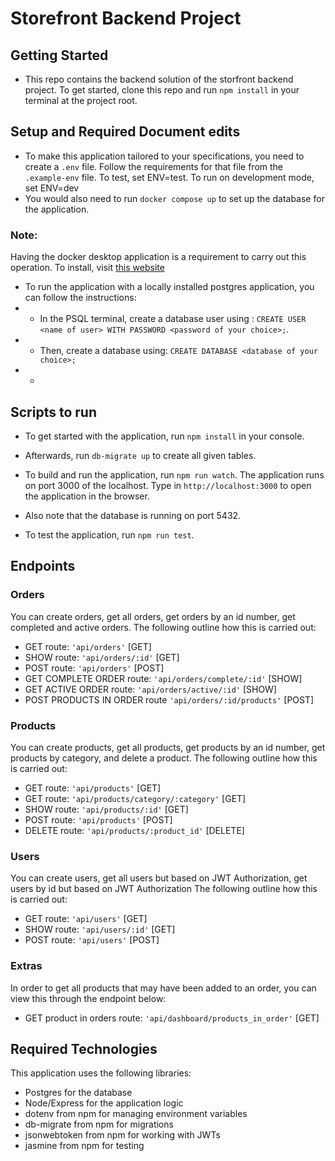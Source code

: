 # Storefront Backend Project

## Getting Started
- This repo contains the backend solution of the storfront backend project. To get started, clone this repo and run `npm install` in your terminal at the project root. 

## Setup and Required Document edits 
- To make this application tailored to your specifications, you need to create a `.env` file. Follow the requirements for that file from the `.example-env` file. To test, set ENV=test. To run on development mode, set ENV=dev
- You would also need to run `docker compose up` to set up the database for the application. 
### Note:
 Having the docker desktop application is a requirement to carry out this operation. To install, visit [this website](https://docs.docker.com/engine/install/)
 - To run the application with a locally installed postgres application, you can follow the instructions:
 - - In the PSQL terminal, create a database user using : `CREATE USER <name of user> WITH PASSWORD <password of your choice>;`.
 - - Then, create a database using: `CREATE DATABASE <database of your choice>;`
 - - 

## Scripts to run
- To get started with the application, run <code>npm install</code> in your console.

- Afterwards, run `db-migrate up` to create all given tables.

- To build and run the application, run <code>npm run watch</code>. The application runs on port 3000 of the localhost. Type in `http://localhost:3000` to open the application in the browser.
- Also note that the database is running on port 5432.

- To test the application, run <code>npm run test</code>.

## Endpoints

### Orders
You can create orders, get all orders, get orders by an id number, get completed and active orders. The following outline how this is carried out:

- GET route: `'api/orders'` [GET]
- SHOW route: `'api/orders/:id'` [GET]
- POST route: `'api/orders'` [POST] 
- GET COMPLETE ORDER route: `'api/orders/complete/:id'` [SHOW]
- GET ACTIVE ORDER route: `'api/orders/active/:id'` [SHOW]
- POST PRODUCTS IN ORDER route `'api/orders/:id/products'` [POST]

### Products
You can create products, get all products, get products by an id number, get products by category, and delete a product. The following outline how this is carried out:

- GET route: `'api/products'` [GET]
- GET route: `'api/products/category/:category'` [GET]
- SHOW route: `'api/products/:id'` [GET]
- POST route: `'api/products'` [POST] 
- DELETE route: `'api/products/:product_id'` [DELETE]

### Users
You can create users, get all users but based on JWT Authorization, get users by id but based on JWT Authorization The following outline how this is carried out:

- GET route: `'api/users'` [GET]
- SHOW route: `'api/users/:id'` [GET]
- POST route: `'api/users'` [POST] 

### Extras
In order to get all products that may have been added to an order, you can view this through the endpoint below:

- GET product in orders route: `'api/dashboard/products_in_order'` [GET]

## Required Technologies
This application uses the following libraries:
- Postgres for the database
- Node/Express for the application logic
- dotenv from npm for managing environment variables
- db-migrate from npm for migrations
- jsonwebtoken from npm for working with JWTs
- jasmine from npm for testing

